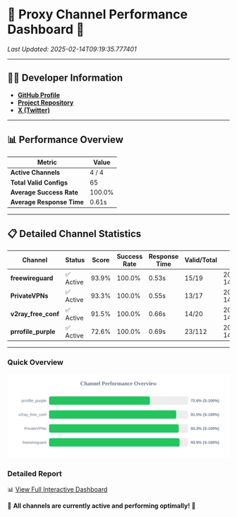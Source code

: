 # 🌟 Proxy Channel Performance Dashboard 🌟

_Last Updated: 2025-02-14T09:19:35.777401_

---

## 👩‍💻 Developer Information

- **[GitHub Profile](https://github.com/4n0nymou3)**  
- **[Project Repository](https://github.com/4n0nymou3/multi-proxy-config-fetcher)**  
- **[X (Twitter)](https://x.com/4n0nymou3)**  

---

## 📊 Performance Overview

| Metric                | Value       |
|-----------------------|-------------|
| **Active Channels**   | 4 / 4       |
| **Total Valid Configs** | 65          |
| **Average Success Rate** | 100.0%      |
| **Average Response Time** | 0.61s       |

---

## 📋 Detailed Channel Statistics

| Channel          | Status     | Score  | Success Rate | Response Time | Valid/Total | Last Success               |
|------------------|------------|--------|--------------|---------------|-------------|----------------------------|
| **freewireguard**  | ✅ Active  | 93.9%  | 100.0% | 0.53s         | 15/19       | 2025-02-14T09:19:35.775543 |
| **PrivateVPNs**  | ✅ Active  | 93.3%  | 100.0% | 0.55s         | 13/17       | 2025-02-14T09:19:35.215521 |
| **v2ray_free_conf**  | ✅ Active  | 91.5%  | 100.0% | 0.66s         | 14/20       | 2025-02-14T09:19:34.632670 |
| **prrofile_purple**  | ✅ Active  | 72.6%  | 100.0% | 0.69s         | 23/112       | 2025-02-14T09:19:33.901422 |

---

### Quick Overview
<div align="center">
  <a href="https://raw.githubusercontent.com/nullluser/NullRepo/refs/heads/main/assets/channel_stats_chart.svg">
    <img src="https://raw.githubusercontent.com/nullluser/NullRepo/refs/heads/main/assets/channel_stats_chart.svg" alt="Source Performance Statistics" width="800">
  </a>
</div>

### Detailed Report
📊 [View Full Interactive Dashboard](https://htmlpreview.github.io/?https://github.com/nullluser/NullRepo/blob/main/assets/performance_report.html)

🎉 **All channels are currently active and performing optimally!** 🎉
